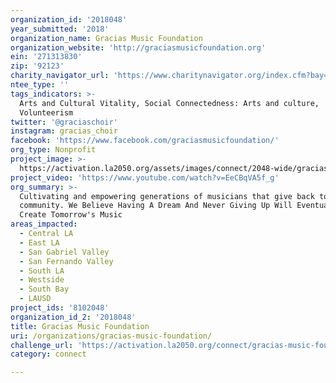 ```yaml
---
organization_id: '2018048'
year_submitted: '2018'
organization_name: Gracias Music Foundation
organization_website: 'http://graciasmusicfoundation.org'
ein: '271313830'
zip: '92123'
charity_navigator_url: 'https://www.charitynavigator.org/index.cfm?bay=search.profile&ein=271313830'
ntee_type: ''
tags_indicators: >-
  Arts and Cultural Vitality, Social Connectedness: Arts and culture,
  Volunteerism
twitter: '@graciaschoir'
instagram: gracias_choir
facebook: 'https://www.facebook.com/graciasmusicfoundation/'
org_type: Nonprofit
project_image: >-
  https://activation.la2050.org/assets/images/connect/2048-wide/gracias-music-foundation.jpg
project_video: 'https://www.youtube.com/watch?v=EeCBqVA5f_g'
org_summary: >-
  Cultivating and empowering generations of musicians that give back to the
  community. We Believe Having A Dream And Never Giving Up Will Eventually
  Create Tomorrow's Music
areas_impacted:
  - Central LA
  - East LA
  - San Gabriel Valley
  - San Fernando Valley
  - South LA
  - Westside
  - South Bay
  - LAUSD
project_ids: '8102048'
organization_id_2: '2018048'
title: Gracias Music Foundation
uri: /organizations/gracias-music-foundation/
challenge_url: 'https://activation.la2050.org/connect/gracias-music-foundation/'
category: connect

---
```


